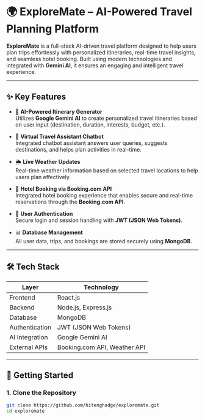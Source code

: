 # 🌍 ExploreMate – AI-Powered Travel Planning Platform

**ExploreMate** is a full-stack AI-driven travel platform designed to help users plan trips effortlessly with personalized itineraries, real-time travel insights, and seamless hotel booking. Built using modern technologies and integrated with **Gemini AI**, it ensures an engaging and intelligent travel experience.

---

## ✨ Key Features

- 🎯 **AI-Powered Itinerary Generator**  
  Utilizes **Google Gemini AI** to create personalized travel itineraries based on user input (destination, duration, interests, budget, etc.).

- 💬 **Virtual Travel Assistant Chatbot**  
  Integrated chatbot assistant answers user queries, suggests destinations, and helps plan activities in real-time.

- 🌦️ **Live Weather Updates**  
  Real-time weather information based on selected travel locations to help users plan effectively.

- 🏨 **Hotel Booking via Booking.com API**  
  Integrated hotel booking experience that enables secure and real-time reservations through the **Booking.com API**.

- 🔐 **User Authentication**  
  Secure login and session handling with **JWT (JSON Web Tokens)**.

- 📊 **Database Management**  
  All user data, trips, and bookings are stored securely using **MongoDB**.

---

## 🛠️ Tech Stack

| Layer       | Technology                             |
|-------------|-----------------------------------------|
| Frontend    | React.js                                |
| Backend     | Node.js, Express.js                     |
| Database    | MongoDB                                 |
| Authentication | JWT (JSON Web Tokens)               |
| AI Integration | Google Gemini AI                    |
| External APIs | Booking.com API, Weather API         |

---



## 🚀 Getting Started

### 1. Clone the Repository

```bash
git clone https://github.com/hitenghadge/exploremate.git
cd exploremate

